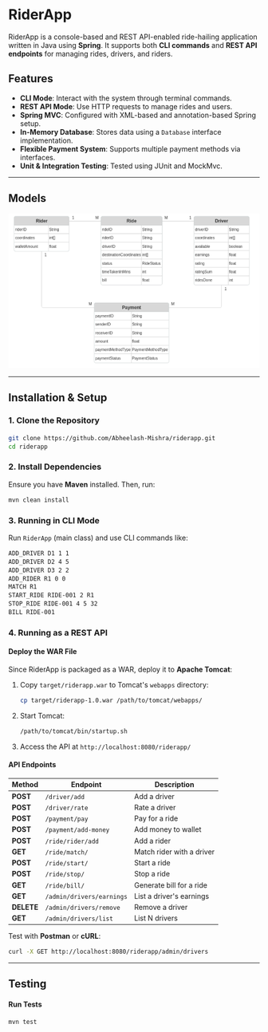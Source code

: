# RiderApp

RiderApp is a console-based and REST API-enabled ride-hailing application written in Java using **Spring**. It supports both **CLI commands** and **REST API endpoints** for managing rides, drivers, and riders.

## Features
- **CLI Mode**: Interact with the system through terminal commands.
- **REST API Mode**: Use HTTP requests to manage rides and users.
- **Spring MVC**: Configured with XML-based and annotation-based Spring setup.
- **In-Memory Database**: Stores data using a `Database` interface implementation.
- **Flexible Payment System**: Supports multiple payment methods via interfaces.
- **Unit & Integration Testing**: Tested using JUnit and MockMvc.

---

## Models
![model_diagram.png](model_diagram.png)

---
## Installation & Setup
### **1. Clone the Repository**
```sh
git clone https://github.com/Abheelash-Mishra/riderapp.git
cd riderapp
```

### **2. Install Dependencies**
Ensure you have **Maven** installed. Then, run:
```sh
mvn clean install
```

### **3. Running in CLI Mode**
Run `RiderApp` (main class) and use CLI commands like:

```sh
ADD_DRIVER D1 1 1
ADD_DRIVER D2 4 5
ADD_DRIVER D3 2 2
ADD_RIDER R1 0 0
MATCH R1
START_RIDE RIDE-001 2 R1
STOP_RIDE RIDE-001 4 5 32
BILL RIDE-001
```

### **4. Running as a REST API**
#### **Deploy the WAR File**
Since RiderApp is packaged as a WAR, deploy it to **Apache Tomcat**:
1. Copy `target/riderapp.war` to Tomcat's `webapps` directory:
   ```sh
   cp target/riderapp-1.0.war /path/to/tomcat/webapps/
   ```
2. Start Tomcat:
   ```sh
   /path/to/tomcat/bin/startup.sh
   ```
3. Access the API at `http://localhost:8080/riderapp/`

#### **API Endpoints**
| Method     | Endpoint                  | Description               |
|------------|---------------------------|---------------------------|
| **POST**   | `/driver/add`             | Add a driver              |
| **POST**   | `/driver/rate`            | Rate a driver             |
| **POST**   | `/payment/pay`            | Pay for a ride            |
| **POST**   | `/payment/add-money`      | Add money to wallet       |
| **POST**   | `/ride/rider/add`         | Add a rider               |
| **GET**    | `/ride/match/`            | Match rider with a driver |
| **POST**   | `/ride/start/`            | Start a ride              |
| **POST**   | `/ride/stop/`             | Stop a ride               |
| **GET**    | `/ride/bill/`             | Generate bill for a ride  |
| **GET**    | `/admin/drivers/earnings` | List a driver's earnings  |
| **DELETE** | `/admin/drivers/remove`   | Remove a driver           |
| **GET**    | `/admin/drivers/list`     | List N drivers            |

Test with **Postman** or **cURL**:
```sh
curl -X GET http://localhost:8080/riderapp/admin/drivers
```

---
## Testing
#### **Run Tests**
```sh
mvn test
```


